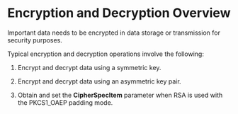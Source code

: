 # Encryption and Decryption Overview


Important data needs to be encrypted in data storage or transmission for security purposes.


Typical encryption and decryption operations involve the following:


1. Encrypt and decrypt data using a symmetric key.

2. Encrypt and decrypt data using an asymmetric key pair.

3. Obtain and set the **CipherSpecItem** parameter when RSA is used with the PKCS1_OAEP padding mode.
